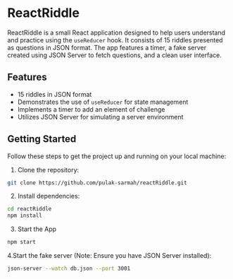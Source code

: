 # ReactRiddle

ReactRiddle is a small React application designed to help users understand and practice using the `useReducer` hook. It consists of 15 riddles presented as questions in JSON format. The app features a timer, a fake server created using JSON Server to fetch questions, and a clean user interface.

## Features

- 15 riddles in JSON format
- Demonstrates the use of `useReducer` for state management
- Implements a timer to add an element of challenge
- Utilizes JSON Server for simulating a server environment

## Getting Started

Follow these steps to get the project up and running on your local machine:

1. Clone the repository:

```bash
git clone https://github.com/pulak-sarmah/reactRiddle.git
```

2. Install dependencies:

```bash
cd reactRiddle
npm install
```

3. Start the App

```bash
npm start
```

4.Start the fake server (Note: Ensure you have JSON Server installed):

```bash
json-server --watch db.json --port 3001

```
